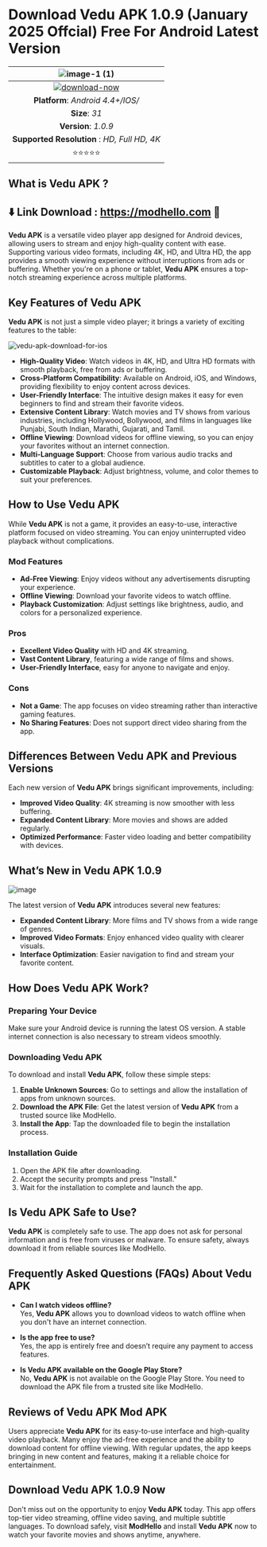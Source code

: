 # Download Vedu APK 1.0.9 (January 2025 Offcial) Free For Android Latest Version

|![image-1 (1)](https://github.com/user-attachments/assets/f5c92e45-e432-43d8-a4b0-6073c9ef96af)| 
|:-------------------------------------------------:|
[![download-now](https://github.com/user-attachments/assets/22657e67-9d2d-46af-a41a-5d365d2ddc1f)](https://modhello.com)  |
| **Platform**: *Android 4.4+/IOS/*                     
| **Size**: *31*                                                  
| **Version**: *1.0.9*    |
| **Supported Resolution** : *HD, Full HD, 4K* |
| ⭐️⭐️⭐️⭐️⭐️ |

## What is Vedu APK ?

## ⬇️ Link Download : https://modhello.com  📲

**Vedu APK** is a versatile video player app designed for Android devices, allowing users to stream and enjoy high-quality content with ease. Supporting various video formats, including 4K, HD, and Ultra HD, the app provides a smooth viewing experience without interruptions from ads or buffering. Whether you're on a phone or tablet, **Vedu APK** ensures a top-notch streaming experience across multiple platforms.

## Key Features of Vedu APK

**Vedu APK** is not just a simple video player; it brings a variety of exciting features to the table:

![vedu-apk-download-for-ios](https://github.com/user-attachments/assets/deb3d584-cf9a-4a7d-a5ac-7a3ee66dce61)


- **High-Quality Video**: Watch videos in 4K, HD, and Ultra HD formats with smooth playback, free from ads or buffering.
- **Cross-Platform Compatibility**: Available on Android, iOS, and Windows, providing flexibility to enjoy content across devices.
- **User-Friendly Interface**: The intuitive design makes it easy for even beginners to find and stream their favorite videos.
- **Extensive Content Library**: Watch movies and TV shows from various industries, including Hollywood, Bollywood, and films in languages like Punjabi, South Indian, Marathi, Gujarati, and Tamil.
- **Offline Viewing**: Download videos for offline viewing, so you can enjoy your favorites without an internet connection.
- **Multi-Language Support**: Choose from various audio tracks and subtitles to cater to a global audience.
- **Customizable Playback**: Adjust brightness, volume, and color themes to suit your preferences.

## How to Use Vedu APK

While **Vedu APK** is not a game, it provides an easy-to-use, interactive platform focused on video streaming. You can enjoy uninterrupted video playback without complications.

### Mod Features
- **Ad-Free Viewing**: Enjoy videos without any advertisements disrupting your experience.
- **Offline Viewing**: Download your favorite videos to watch offline.
- **Playback Customization**: Adjust settings like brightness, audio, and colors for a personalized experience.

### Pros
- **Excellent Video Quality** with HD and 4K streaming.
- **Vast Content Library**, featuring a wide range of films and shows.
- **User-Friendly Interface**, easy for anyone to navigate and enjoy.

### Cons
- **Not a Game**: The app focuses on video streaming rather than interactive gaming features.
- **No Sharing Features**: Does not support direct video sharing from the app.

## Differences Between Vedu APK and Previous Versions

Each new version of **Vedu APK** brings significant improvements, including:

- **Improved Video Quality**: 4K streaming is now smoother with less buffering.
- **Expanded Content Library**: More movies and shows are added regularly.
- **Optimized Performance**: Faster video loading and better compatibility with devices.

## What’s New in Vedu APK 1.0.9

![image](https://github.com/user-attachments/assets/1db7231c-8a41-4ac3-920c-bcf8c1894ee7)


The latest version of **Vedu APK** introduces several new features:

- **Expanded Content Library**: More films and TV shows from a wide range of genres.
- **Improved Video Formats**: Enjoy enhanced video quality with clearer visuals.
- **Interface Optimization**: Easier navigation to find and stream your favorite content.

## How Does Vedu APK Work?

### Preparing Your Device
Make sure your Android device is running the latest OS version. A stable internet connection is also necessary to stream videos smoothly.

### Downloading Vedu APK
To download and install **Vedu APK**, follow these simple steps:

1. **Enable Unknown Sources**: Go to settings and allow the installation of apps from unknown sources.
2. **Download the APK File**: Get the latest version of **Vedu APK** from a trusted source like ModHello.
3. **Install the App**: Tap the downloaded file to begin the installation process.

### Installation Guide
1. Open the APK file after downloading.
2. Accept the security prompts and press "Install."
3. Wait for the installation to complete and launch the app.

## Is Vedu APK Safe to Use?

**Vedu APK** is completely safe to use. The app does not ask for personal information and is free from viruses or malware. To ensure safety, always download it from reliable sources like ModHello.

## Frequently Asked Questions (FAQs) About Vedu APK

- **Can I watch videos offline?**  
  Yes, **Vedu APK** allows you to download videos to watch offline when you don't have an internet connection.
  
- **Is the app free to use?**  
  Yes, the app is entirely free and doesn’t require any payment to access features.

- **Is Vedu APK available on the Google Play Store?**  
  No, **Vedu APK** is not available on the Google Play Store. You need to download the APK file from a trusted site like ModHello.

## Reviews of Vedu APK Mod APK

Users appreciate **Vedu APK** for its easy-to-use interface and high-quality video playback. Many enjoy the ad-free experience and the ability to download content for offline viewing. With regular updates, the app keeps bringing in new content and features, making it a reliable choice for entertainment.

## Download Vedu APK 1.0.9 Now

Don't miss out on the opportunity to enjoy **Vedu APK** today. This app offers top-tier video streaming, offline video saving, and multiple subtitle languages. To download safely, visit **ModHello** and install **Vedu APK** now to watch your favorite movies and shows anytime, anywhere.
